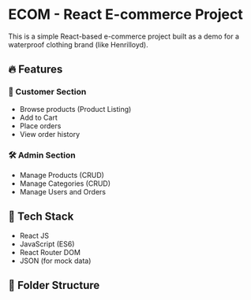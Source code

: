 # ECOM - React E-commerce Project

This is a simple React-based e-commerce project built as a demo for a waterproof clothing brand (like Henrilloyd).

## 🔥 Features

### 👤 Customer Section
- Browse products (Product Listing)
- Add to Cart
- Place orders
- View order history

### 🛠️ Admin Section
- Manage Products (CRUD)
- Manage Categories (CRUD)
- Manage Users and Orders

## 🧱 Tech Stack
- React JS
- JavaScript (ES6)
- React Router DOM
- JSON (for mock data)

## 📁 Folder Structure

